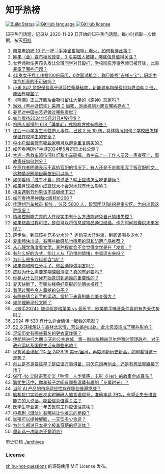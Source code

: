 # 知乎热榜
[![Build Status](https://github.com/ToWeLong/zhihu-hot-questions/workflows/CI/badge.svg)](https://github.com/ToWeLong/zhihu-hot-questions/actions)
[![GitHub language](https://img.shields.io/badge/language-golang-orange.svg)](https://golang.org/)
[![GitHub license](https://img.shields.io/github/license/ToWeLong/zhihu-hot-questions)](https://github.com/ToWeLong/zhihu-hot-questions/blob/main/LICENSE)

知乎热门话题，记录从 2020-11-29 日开始的知乎热门话题。每小时抓取一次数据，按天[归档](./archives)

<!-- BEGIN -->

1. [南京老奶奶 10 元一杯「手冲雀巢咖啡」爆火，如何看待此事？](https://www.zhihu.com/question/656542732)
1. [刚果（金）宣布挫败政变，3 名美国人被捕，哪些信息值得关注？](https://www.zhihu.com/question/656590875)
1. [女老师揪住男孩头发让全班同学对其殴打，学校回应涉事老师已被开除，此事暴露了哪些问题？](https://www.zhihu.com/question/656567024)
1. [40岁女子找工作投100份简历，0次面试机会，称只能找“吉祥三宝”，职场中年危机真的不可破吗？](https://www.zhihu.com/question/656289034)
1. [小米 SU7 顶配保费高于玛莎拉蒂基础款，新能源车均保费约为燃油车 2 倍，原因有哪些？](https://www.zhihu.com/question/656617451)
1. [《鸣潮》正式开服后会吸引留住大量的《原神》玩家吗？](https://www.zhihu.com/question/656638624)
1. [游戏《黑神话悟空》采用 D 加密，游戏机制方面有哪些亮点？](https://www.zhihu.com/question/656535668)
1. [姜昆对中国曲艺界做过哪些贡献？](https://www.zhihu.com/question/20007661)
1. [如何看待2024年5月21日A股行情？](https://www.zhihu.com/question/656601194)
1. [机圈人都懂的 618「薅羊毛」式购机方式有哪些？](https://www.zhihu.com/question/656591599)
1. [江西一小学发生恶性伤人事件，已致 2 死 10 伤，具体情况如何？学校应怎样保证在校学生的安全？](https://www.zhihu.com/question/656603428)
1. [中小户型装修有哪些家电可以避免重复购买的？](https://www.zhihu.com/question/656632515)
1. [如何看待DNF手游2024年5月21日上线公测？](https://www.zhihu.com/question/653723336)
1. [大连一急救车鸣笛闯红灯和小车碰撞，救护车上一工作人员及一患者死亡，事故责任如何划分？](https://www.zhihu.com/question/656572249)
1. [在原作者明确表示不喜拆官配的情况下，有人还是不听劝阻写了拆官配的文，这种情况圈地自萌依旧可以吗？](https://www.zhihu.com/question/656438103)
1. [如何看待「过午不食」的说法？晚上应该怎么吃更健康？](https://www.zhihu.com/question/656571453)
1. [如果月球被缩小成篮球大小会对地球有什么影响？](https://www.zhihu.com/question/591254974)
1. [相亲遇到节约男该不该继续下去?](https://www.zhihu.com/question/656442442)
1. [如何看待黑神话pc版标价268？](https://www.zhihu.com/question/656524631)
1. [传理想汽车裁员 18% ，波及 5600 人，智驾团队和HR是重灾区。为何出现这种情况？](https://www.zhihu.com/question/656200976)
1. [情绪控制能力差的人在现实中有什么方法能避免自己情绪失控？](https://www.zhihu.com/question/656434031)
1. [如果结晶过程可控，是否可以将信息或物品通过结晶，作为时间胶囊供未来发现？](https://www.zhihu.com/question/656206322)
1. [跑步后，到底该补充多少水分？ 运动完大汗淋漓，到底该喝多少水？](https://www.zhihu.com/question/656051210)
1. [夏季畅快出游，有哪些敏感肌也适用的温和防晒产品推荐？](https://www.zhihu.com/question/653888947)
1. [从心理学角度看文学，某种程度会不会觉得文学是在「发疯」?](https://www.zhihu.com/question/655695122)
1. [有什么好的方式，能让人从「恐惧的情绪」中调适出来吗？](https://www.zhihu.com/question/656095098)
1. [为什么很多饮料都含“钠”？](https://www.zhihu.com/question/656279046)
1. [如果你和前任分手了，你会选择做朋友吗？](https://www.zhihu.com/question/655175542)
1. [皮肤为什么需要定期深层清洁？真的有必要吗？](https://www.zhihu.com/question/655649956)
1. [你是从什么时候开始意识到运动的重要性的？](https://www.zhihu.com/question/649377499)
1. [夏天快到了，有哪些经典好搭配的防晒衣推荐？](https://www.zhihu.com/question/653234183)
1. [看见过哪些令人震撼的句子？](https://www.zhihu.com/question/649138502)
1. [有哪些适合新手的运动，坚持下来真的能变美变强大？](https://www.zhihu.com/question/648442980)
1. [如何理解现代文明？](https://www.zhihu.com/question/653418122)
1. [《歌手2024》被调侃是格莱美 vs 音乐节，欧美歌手嗓音条件真的有先天优势吗？](https://www.zhihu.com/question/656195439)
1. [2024 年 520 有什么适合情侣一起看的电影？](https://www.zhihu.com/question/656062464)
1. [52 岁汪峰承认与森林北恋情，否认婚内出轨，此次风波造成了哪些影响？](https://www.zhihu.com/question/656601416)
1. [足坛历史有哪些著名的更衣室炸弹？](https://www.zhihu.com/question/656456989)
1. [伊朗将进行为期 5 天的公共哀悼，第一副总统穆赫贝尔将暂时管理政府，对于政府运转及国民生活有哪些影响？](https://www.zhihu.com/question/656604721)
1. [现货黄金涨超 1% 至 2439.19 美元/盎司，再度刷新历史新高，如何看待这一走势？](https://www.zhihu.com/question/656570856)
1. [创业是不是要趁早？是应该万事俱备、只欠东风再创业，还是有想法就直接下场？](https://www.zhihu.com/question/656302198)
1. [GPT-4o 实时语音交流「秒懂」人类情感，电影《Her》的故事会成真吗？](https://www.zhihu.com/question/655917209)
1. [繁忙生活中，你和孩子之间有哪些温馨有趣的「专属时光」？](https://www.zhihu.com/question/653433508)
1. [当前 AI 产品的市场适应性存在哪些普遍挑战？](https://www.zhihu.com/question/655560821)
1. [脑机接口实验首次实时解码人脑言语信号，准确率达 79%，有望让失去语言能力的人说话，哪些信息值得关注？](https://www.zhihu.com/question/656569288)
1. [医学生毕业第一年去医院工作应该注意啥？](https://www.zhihu.com/question/321802774)
1. [电视剧《潜伏》有哪些让你难忘的桥段？](https://www.zhihu.com/question/403385855)
1. [咖啡可以提神醒脑，一天饮多少合适？](https://www.zhihu.com/question/656571200)
1. [为什么都说日本是个极其奇葩的经济体？](https://www.zhihu.com/question/528987326)
1. [重新选一次暗恋还是明恋?](https://www.zhihu.com/question/653678194)

<!-- END -->

历史归档 [./archives](./archives)


### License
[zhihu-hot-questions](https://github.com/towelong/zhihu-hot-questions) 的源码使用 MIT License 发布。